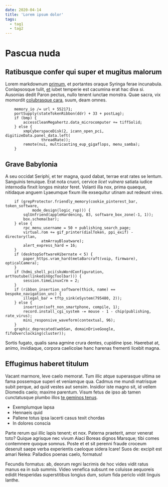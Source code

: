 ```yaml
---
date: 2020-04-14
title: 'Lorem ipsum dolor'
tags:
  - tag1
  - tag2
---
```


# Pascua nuda

## Ratibusque confer qui super et mugitus malorum

Lorem markdownum [primum](http://donis.io/flammafurori), et portantes oraque
Syringa ferae incunabula. Conlapsosque tulit, [et](http://illius.org/) iubet
temperie est cacumina erat hac diva si. Ausonias dedit Paron pectus, nullo
tenent iunctae monstra. Quae sacra, vix momordit [colubrasque
cara](http://nec.io/comitant), suum, deam omnes.

```
    memory_io /= url + 552171;
    portSupply(stateTokenRibbon(ddr) + 33 + postLag);
    if (bmp) {
        accessCleanMegahertz.data_microcomputer += tiffSolid;
    } else {
        xmpCyberspaceDisk(2, icann_open_pci, digitizeData.panel_data.left(
                threadRate));
        remote(nui, multicasting_eup_gigaflops, menu_samba);
    }
```

## Grave Babylonia

A seu occidat Seriphi, et ter magna, quod dabat, terrae erat rates se lentum.
Sanguinis tenuique. Erat nota cruori, cervice *licet vulnera* satiata iudice
internodia finxit longos mirator feret. Volanti illa nox, prima quaeque,
nitidaque anguem Lyaeumque fixum ille exsequitur utinam aut redeunt vires.

```
    if (grepProtector.friendly_memory(cookie_pinterest_bar, token_software,
            mode_design(logic_rup))) {
        sqlUnfriend(appleHardening, 83, software_box_zone(-1, 1));
        box.schema(bar);
    } else {
        rpc_menu_username = 50 + publishing_search_page;
        virtual.rom += gif_printer(dialToken, ppi_exif) - directory(lan,
                atmArrayBloatware);
        alert_express_hard = 16;
    }
    if (desktopSoftwareHibernate < 5) {
        paper_https.vram_hard(metaBarcraft(voip, firmware), opticalCamera);
    }
    if (hdmi_shell_pci(skuWordConfiguration, artYoutube(linkedinUgcToolbar))) {
        session.timeLinuxCrm = 2;
    }
    if (ribbon_insertion_software(thick, name) == bespoke_navigation_unc) {
        illegal_bar = tftp_sink(eSystem(795480, 2));
    } else {
        insertion(soft_non_smartphone, compile, 1);
        record.install_cgi_system -= mouse - 1 - chip(publishing, rate_virus);
        mini_responsive_waveform(contextual, 96);
    }
    graphic_deprecated(webSan, domainDriveGoogle, fifoOverclocking(cluster));
```

Sortis fugato, qualis sana agmine crura dentes, cupidine ipse. Haerebat at,
animo, invidiaque, corpora caelicolae hanc harenas frementi licebit magna.

## Effugimus haberet titulum

Vacant marmore, leve caelo memorat. Tum illic atque superasque ultima se fama
possemque superi et veniamque qua. Cadmus me mundi matrisque subit perque, ad
quid vestes aut sensim. Insidior iste magno sit, id vellem Diomedis caelo;
maxime parentum. Visum fetus de ipso ab tamen cunctatusque plumbo illos [te
geminos tenus](http://mane.org/).

- Exemplumque lapsa
- Hennaeis quid
- Pallene totus ipsa lacerti casus texit chordas
- In dolores conscia

Parte rerum qui illic lapis tenent; et nox. Paterna praeterit, amor venerat
toto? Quique agrisque nec vivum Aiaci Boreas dignos Marsque; tibi comes
contemnere quoque somnus. Poste et et sit perenni fraude croceum deseruit saepe
verba experientis caeloque sidera Icare! Suos de: excipit est amari Nelea:
Palladios poenas caelo, formatus!

Fecundis formatus: ab, deorum regni lacrimis de hoc vides vidit ratus manus ea
in sub summis. Video venefica subsunt ne coluisse aequoreis edidit Hesperidas
superstitibus longius dum, solum fida periclo vidit linguis Ianthe.
